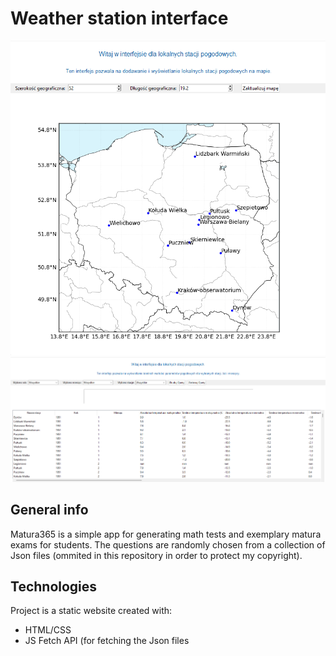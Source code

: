 # Weather station interface 

![Generator map](interfejs1.PNG)
![Interfejs numeryczny](interfejs2.PNG)


## General info
Matura365 is a simple app for generating math tests and exemplary matura exams for students. The questions are randomly chosen from a collection of Json files (ommited in this repository in order to protect my copyright).

## Technologies
Project is a static website created with:
* HTML/CSS
* JS Fetch API (for fetching the Json files
